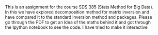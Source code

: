 This is an assignment for the course SDS 385 (Stats Method for Big Data). In this we have explored decomposition method for matrix inversion and 
have compared it to the standard inversion method and packages. Please go through the PDF to get an Idea of the maths behind it and got through
the Ipython notebook to see the code. I have tried to make it interactive
